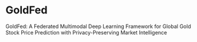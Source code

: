# GoldFed
GoldFed: A Federated Multimodal Deep Learning Framework for Global Gold Stock Price Prediction with Privacy-Preserving Market Intelligence

